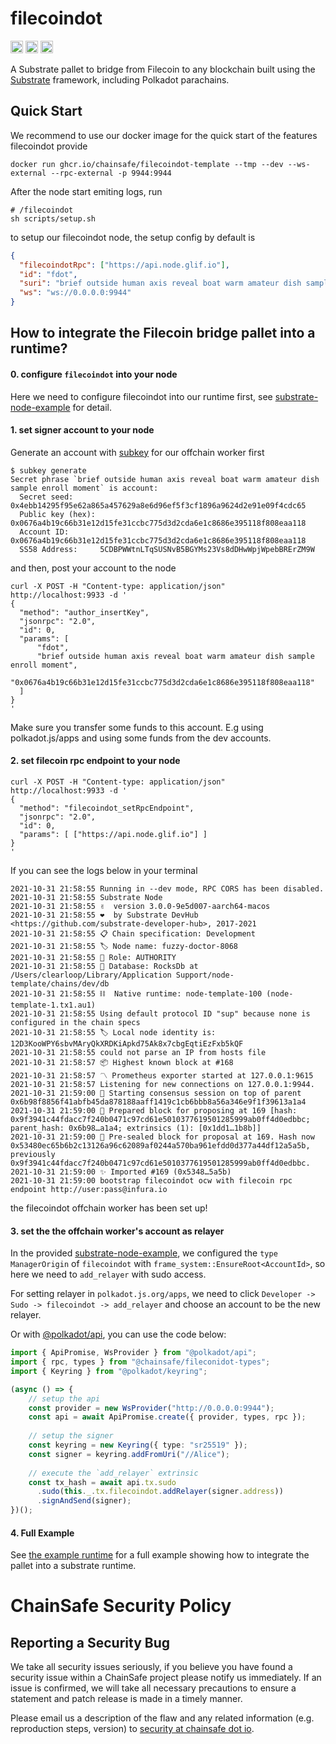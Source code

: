 filecoindot
======================

[<img alt="github" src="https://img.shields.io/badge/github-ChainSafe/filecoindot-8da0cb?style=for-the-badge&labelColor=555555&logo=github" height="20">](https://github.com/ChainSafe/filecoindot)
[<img alt="build status" src="https://img.shields.io/github/workflow/status/ChainSafe/filecoindot/CI/main?style=for-the-badge" height="20">](https://github.com/ChainSafe/filecoindot/actions?query=branch%3Amain)
[<img alt="license" src="https://img.shields.io/badge/License-LGPL%20v3-blue?style=for-the-badge" height="20">](http://www.gnu.org/licenses/lgpl-3.0)

A Substrate pallet to bridge from Filecoin to any blockchain built using the [Substrate](https://www.substrate.io/)
framework, including Polkadot parachains.

## Quick Start

We recommend to use our docker image for the quick start of the features filecoindot provide

```
docker run ghcr.io/chainsafe/filecoindot-template --tmp --dev --ws-external --rpc-external -p 9944:9944
```

After the node start emiting logs, run

```shell
# /filecoindot
sh scripts/setup.sh
```

to setup our filecoindot node, the setup config by default is 


```json
{
  "filecoindotRpc": ["https://api.node.glif.io"],
  "id": "fdot",
  "suri": "brief outside human axis reveal boat warm amateur dish sample enroll moment",
  "ws": "ws://0.0.0.0:9944"
}
```


## How to integrate the Filecoin bridge pallet into a runtime?

#### 0. configure `filecoindot` into your node

Here we need to configure filecoindot into our runtime first, see [substrate-node-example](./substrate-node-example/README.md) 
for detail.


#### 1. set signer account to your node

Generate an account with [subkey](https://github.com/paritytech/substrate/tree/8b95e236582c209a1676d75a1db61a4916faabf5/bin/utils/subkey) for our offchain worker first

```
$ subkey generate
Secret phrase `brief outside human axis reveal boat warm amateur dish sample enroll moment` is account:
  Secret seed:      0x4ebb14295f95e62a865a457629a8e6d96ef5f3cf1896a9624d2e91e09f4cdc65
  Public key (hex): 0x0676a4b19c66b31e12d15fe31ccbc775d3d2cda6e1c8686e395118f808eaa118
  Account ID:       0x0676a4b19c66b31e12d15fe31ccbc775d3d2cda6e1c8686e395118f808eaa118
  SS58 Address:     5CDBPWWtnLTqSUSNvB5BGYMs23Vs8dDHwWpjWpebBRErZM9W
```

and then, post your account to the node

```
curl -X POST -H "Content-type: application/json"  http://localhost:9933 -d '
{
  "method": "author_insertKey",
  "jsonrpc": "2.0",
  "id": 0,
  "params": [
      "fdot",
      "brief outside human axis reveal boat warm amateur dish sample enroll moment",
      "0x0676a4b19c66b31e12d15fe31ccbc775d3d2cda6e1c8686e395118f808eaa118"
  ]
}
'
```

Make sure you transfer some funds to this account. E.g using polkadot.js/apps and using some funds from the dev accounts.

#### 2. set filecoin rpc endpoint to your node


```
curl -X POST -H "Content-type: application/json"  http://localhost:9933 -d '
{
  "method": "filecoindot_setRpcEndpoint",
  "jsonrpc": "2.0",
  "id": 0,
  "params": [ ["https://api.node.glif.io"] ]
}
'
```

If you can see the logs below in your terminal

```
2021-10-31 21:58:55 Running in --dev mode, RPC CORS has been disabled.
2021-10-31 21:58:55 Substrate Node
2021-10-31 21:58:55 ✌️  version 3.0.0-9e5d007-aarch64-macos
2021-10-31 21:58:55 ❤️  by Substrate DevHub <https://github.com/substrate-developer-hub>, 2017-2021
2021-10-31 21:58:55 📋 Chain specification: Development
2021-10-31 21:58:55 🏷 Node name: fuzzy-doctor-8068
2021-10-31 21:58:55 👤 Role: AUTHORITY
2021-10-31 21:58:55 💾 Database: RocksDb at /Users/clearloop/Library/Application Support/node-template/chains/dev/db
2021-10-31 21:58:55 ⛓  Native runtime: node-template-100 (node-template-1.tx1.au1)
2021-10-31 21:58:55 Using default protocol ID "sup" because none is configured in the chain specs
2021-10-31 21:58:55 🏷 Local node identity is: 12D3KooWPY6sbvMAryQkXRDKiApkd75Ak8x7cbgEqtiEzFxb5kQF
2021-10-31 21:58:55 could not parse an IP from hosts file
2021-10-31 21:58:57 📦 Highest known block at #168
2021-10-31 21:58:57 〽️ Prometheus exporter started at 127.0.0.1:9615
2021-10-31 21:58:57 Listening for new connections on 127.0.0.1:9944.
2021-10-31 21:59:00 🙌 Starting consensus session on top of parent 0x6b98f8856f41abfb45da878188aaff1419c1cb6bbb8a56a346e9f1f39613a1a4
2021-10-31 21:59:00 🎁 Prepared block for proposing at 169 [hash: 0x9f3941c44fdacc7f240b0471c97cd61e5010377619501285999ab0ff4d0edbbc; parent_hash: 0x6b98…a1a4; extrinsics (1): [0x1dd1…1b8b]]
2021-10-31 21:59:00 🔖 Pre-sealed block for proposal at 169. Hash now 0x53480ec65b6b2c13126a96c62089af0244a570ba961efdd0d377a44df12a5a5b, previously 0x9f3941c44fdacc7f240b0471c97cd61e5010377619501285999ab0ff4d0edbbc.
2021-10-31 21:59:00 ✨ Imported #169 (0x5348…5a5b)
2021-10-31 21:59:00 bootstrap filecoindot ocw with filecoin rpc endpoint http://user:pass@infura.io
```

the filecoindot offchain worker has been set up!


#### 3. set the the offchain worker's account as relayer

In the provided [substrate-node-example](./substrate-node-example/README.md), we configured the `type ManagerOrigin` of `filecoindot` with `frame_system::EnsureRoot<AccountId>`, so here we need to `add_relayer` with sudo access.

For setting relayer in `polkadot.js.org/apps`, we need to click `Developer -> Sudo -> filecoindot -> add_relayer` and choose an account to be the new relayer.

Or with [@polkadot/api](https://polkadot.js.org/docs/), you can use the code below:

```typescript
import { ApiPromise, WsProvider } from "@polkadot/api";
import { rpc, types } from "@chainsafe/fileconidot-types";
import { Keyring } from "@polkadot/keyring";

(async () => {
    // setup the api
    const provider = new WsProvider("http://0.0.0.0:9944");
    const api = await ApiPromise.create({ provider, types, rpc });
    
    // setup the signer
    const keyring = new Keyring({ type: "sr25519" });
    const signer = keyring.addFromUri("//Alice");
    
    // execute the `add_relayer` extrinsic
    const tx_hash = await api.tx.sudo
      .sudo(this._.tx.filecoindot.addRelayer(signer.address))
      .signAndSend(signer);
})();
```


#### 4. Full Example

See [the example runtime](./substrate-node-example/runtime/src/lib.rs) for a full example showing how to integrate the pallet into
a substrate runtime.

# ChainSafe Security Policy

## Reporting a Security Bug

We take all security issues seriously, if you believe you have found a security issue within a ChainSafe project please
notify us immediately. If an issue is confirmed, we will take all necessary precautions to ensure a statement and patch
release is made in a timely manner.

Please email us a description of the flaw and any related information (e.g. reproduction steps, version) to
[security at chainsafe dot io](mailto:security@chainsafe.io).
